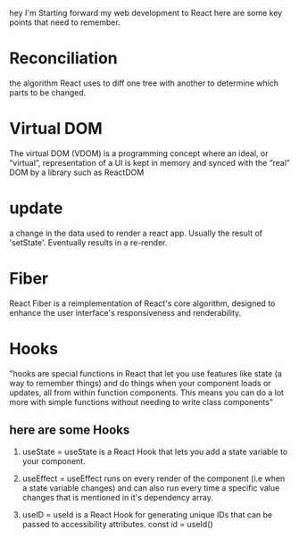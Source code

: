 hey I'm Starting forward my web development to React 
here are some key points that need to remember.


# Reconciliation
the algorithm React uses to diff one tree with another to determine which parts to be changed.

# Virtual DOM
The virtual DOM (VDOM) is a programming concept where an ideal, or “virtual”, representation of a UI is kept in memory and synced with the “real” DOM by a library such as ReactDOM


# update 
a change in the data used to render a react app. Usually the result of 'setState'. Eventually results in a re-render.


# Fiber 
React Fiber is a reimplementation of React's core algorithm, designed to enhance the user interface's responsiveness and renderability. 

# Hooks 
"hooks are  special functions in React that let you use features like state (a way to remember things) and do things when your component loads or updates, all from within function components. This means you can do a lot more with simple functions without needing to write class components"

## here are some Hooks
1. useState = useState is a React Hook that lets you add a state variable to your component.

2. useEffect = useEffect runs on every render of the component (i.e when a state variable changes) and can also run every time a specific value changes that is mentioned in it's dependency array.

3. useID = useId is a React Hook for generating unique IDs that can be passed to accessibility attributes. const id = useId()